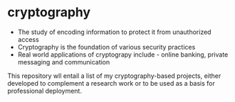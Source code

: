 # cryptography

- The study of encoding information to protect it from unauthorized access
- Cryptography is the foundation of various security practices
- Real world applications of cryptograpy include - online banking, private messaging and communication

This repository wll entail a list of my cryptography-based projects, either developed to complement a research work or to be used as a basis for professional deployment.

